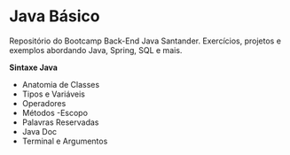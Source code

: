 # Java Básico

Repositório do Bootcamp Back-End Java Santander. Exercícios, projetos e exemplos abordando Java, Spring, SQL e mais.

**Sintaxe Java**

 - Anatomia de Classes
 - Tipos e Variáveis
 - Operadores
 - Métodos
 -Escopo
 - Palavras Reservadas
- Java Doc
- Terminal e Argumentos